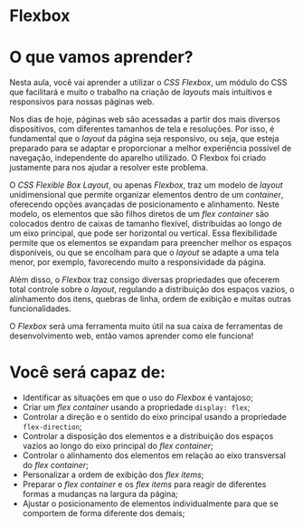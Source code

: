 # Flexbox

# O que vamos aprender?

Nesta aula, você vai aprender a utilizar o *CSS Flexbox*, um módulo do CSS que facilitará e muito o trabalho na criação de *layouts* mais intuitivos e responsivos para nossas páginas web.

Nos dias de hoje, páginas web são acessadas a partir dos mais diversos dispositivos, com diferentes tamanhos de tela e resoluções. Por isso, é fundamental que o *layout* da página seja responsivo, ou seja, que esteja preparado para se adaptar e proporcionar a melhor experiência possível de navegação, independente do aparelho utilizado. O Flexbox foi criado justamente para nos ajudar a resolver este problema.

O *CSS Flexible Box Layout*, ou apenas *Flexbox*, traz um modelo de *layout* unidimensional que permite organizar elementos dentro de um *container*, oferecendo opções avançadas de posicionamento e alinhamento. Neste modelo, os elementos que são filhos diretos de um *flex container* são colocados dentro de caixas de tamanho flexível, distribuídas ao longo de um eixo principal, que pode ser horizontal ou vertical. Essa flexibilidade permite que os elementos se expandam para preencher melhor os espaços disponíveis, ou que se encolham para que o *layout* se adapte a uma tela menor, por exemplo, favorecendo muito a responsividade da página.

Além disso, o *Flexbox* traz consigo diversas propriedades que ofecerem total controle sobre o *layout*, regulando a distribuição dos espaços vazios, o alinhamento dos itens, quebras de linha, ordem de exibição e muitas outras funcionalidades.

O *Flexbox* será uma ferramenta muito útil na sua caixa de ferramentas de desenvolvimento web, então vamos aprender como ele funciona!

# Você será capaz de:

- Identificar as situações em que o uso do *Flexbox* é vantajoso;
- Criar um *flex container* usando a propriedade `display: flex`;
- Controlar a direção e o sentido do eixo principal usando a propriedade `flex-direction`;
- Controlar a disposição dos elementos e a distribuição dos espaços vazios ao longo do eixo principal do *flex container*;
- Controlar o alinhamento dos elementos em relação ao eixo transversal do *flex container*;
- Personalizar a ordem de exibição dos *flex items*;
- Preparar o *flex container* e os *flex items* para reagir de diferentes formas a mudanças na largura da página;
- Ajustar o posicionamento de elementos individualmente para que se comportem de forma diferente dos demais;